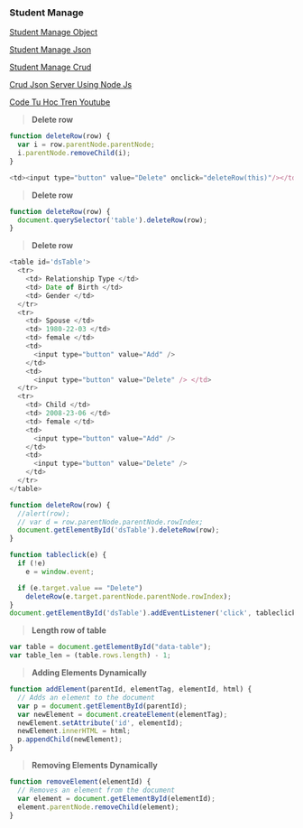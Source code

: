 ### Student Manage 

[Student Manage Object](student-manage-object)

[Student Manage Json](student-manage-json)

[Student Manage Crud](student-manage-crud)

[Crud Json Server Using Node Js](crud-json-server-using-node-js)

[Code Tu Hoc Tren Youtube](code-tu-hoc-tren-youtube)



>**Delete row**

```javascript
function deleteRow(row) {
  var i = row.parentNode.parentNode;
  i.parentNode.removeChild(i);
}
```

```javascript
<td><input type="button" value="Delete" onclick="deleteRow(this)"/></td>
```

>**Delete row**

```javascript
function deleteRow(row) {
  document.querySelector('table').deleteRow(row);
}
```

>**Delete row**

```javascript
<table id='dsTable'>
  <tr>
    <td> Relationship Type </td>
    <td> Date of Birth </td>
    <td> Gender </td>
  </tr>
  <tr>
    <td> Spouse </td>
    <td> 1980-22-03 </td>
    <td> female </td>
    <td>
      <input type="button" value="Add" />
    </td>
    <td>
      <input type="button" value="Delete" /> </td>
  </tr>
  <tr>
    <td> Child </td>
    <td> 2008-23-06 </td>
    <td> female </td>
    <td>
      <input type="button" value="Add" />
    </td>
    <td>
      <input type="button" value="Delete" />
    </td>
  </tr>
</table>
```

```javascript
function deleteRow(row) {
  //alert(row);
  // var d = row.parentNode.parentNode.rowIndex;
  document.getElementById('dsTable').deleteRow(row);
}

function tableclick(e) {
  if (!e)
    e = window.event;

  if (e.target.value == "Delete")
    deleteRow(e.target.parentNode.parentNode.rowIndex);
}
document.getElementById('dsTable').addEventListener('click', tableclick, false);
```
>**Length row of table**

```javascript
var table = document.getElementById("data-table");
var table_len = (table.rows.length) - 1;
```

>**Adding Elements Dynamically**

```javascript
function addElement(parentId, elementTag, elementId, html) {
  // Adds an element to the document
  var p = document.getElementById(parentId);
  var newElement = document.createElement(elementTag);
  newElement.setAttribute('id', elementId);
  newElement.innerHTML = html;
  p.appendChild(newElement);
}
```

>**Removing Elements Dynamically**

```javascript
function removeElement(elementId) {
  // Removes an element from the document
  var element = document.getElementById(elementId);
  element.parentNode.removeChild(element);
}
```
